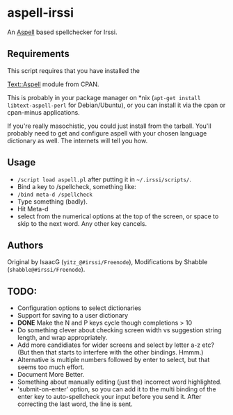 # aspell-irssi

An [Aspell](http://aspell.net/) based spellchecker for Irssi.

## Requirements

This script requires that you have installed the

[Text::Aspell](http://search.cpan.org/~hank/Text-Aspell-0.09/Aspell.pm) module
from CPAN.

This is probably in your package manager on *nix
(`apt-get install libtext-aspell-perl` for Debian/Ubuntu), or you can
install it via the cpan or cpan-minus applications.

If you're really masochistic, you could just install from the tarball.
You'll probably need to get and configure aspell with your chosen language
dictionary as well. The internets will tell you how.

## Usage

* `/script load aspell.pl` after putting it in `~/.irssi/scripts/`.
* Bind a key to /spellcheck, something like:
* `/bind meta-d /spellcheck`
* Type something (badly).
* Hit Meta-d
* select from the numerical options at the top of the screen, or space to skip
  to the next word.  Any other key cancels.
  
  
## Authors

Original by IsaacG (`yitz_@#irssi/Freenode`), Modifications by
Shabble (`shabble@#irssi/Freenode`).

## TODO:

* Configuration options to select dictionaries
* Support for saving to a user dictionary
* __DONE__ Make the N and P keys cycle though completions > 10
* Do something clever about checking screen width vs suggestion
  string length, and wrap appropriately.
 * Add more candidiates for wider screens and select by letter a-z etc?
  (But then that starts to interfere with the other bindings. Hmmm.)
 * Alternative is multiple numbers followed by enter to select, but that
   seems too much effort.
* Document More Better.
* Something about manually editing (just the) incorrect word highlighted.
* 'submit-on-enter' option, so you can add it to the multi binding of the
  enter key to auto-spellcheck your input before you send it. After correcting
  the last word, the line is sent.

